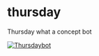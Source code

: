 # thursday
Thursday what a concept bot

[![Thursdaybot](https://github.com/devashishp/thursday/actions/workflows/python-app.yml/badge.svg?branch=main)](https://github.com/devashishp/thursday/actions/workflows/python-app.yml)
